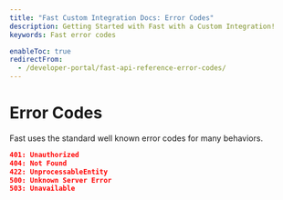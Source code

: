 ```yaml
---
title: "Fast Custom Integration Docs: Error Codes"
description: Getting Started with Fast with a Custom Integration!
keywords: Fast error codes

enableToc: true
redirectFrom:
  - /developer-portal/fast-api-reference-error-codes/
---
```


# Error Codes

Fast uses the standard well known error codes for many behaviors.

```json
401: Unauthorized
404: Not Found
422: UnprocessableEntity
500: Unknown Server Error
503: Unavailable
```
